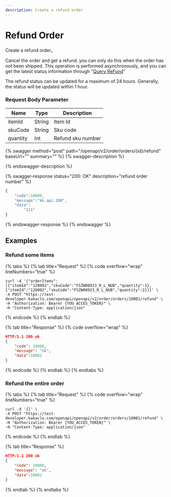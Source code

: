 ```yaml
---
description: Create a refund order
---
```


# Refund Order

Create a refund order。

Cancel the order and get a refund. you can only do this when the order has not been shipped. This operation is performed asynchronously, and you can get the latest status information through "[Query ReFund](query-refund.md)"

The refund status can be updated for a maximum of 24 hours. Generally, the status will be updated within 1 hour.

### **Request Body Parameter**

| Name     | Type   | Description       |
| -------- | ------ | ----------------- |
| itemId   | String | Item Id           |
| skuCode  | String | Sku code          |
| quantity | Int    | Refund sku number |

{% swagger method="post" path="/openapi/v2/order/orders/{id}/refund" baseUrl="" summary="" %}
{% swagger-description %}

{% endswagger-description %}

{% swagger-response status="200: OK" description="refund order number" %}
```javascript
{
    "code":10000,
    "message":"kk.api.200",
    "data":
        "111"
}
```
{% endswagger-response %}
{% endswagger %}

## Examples

### Refund some items

{% tabs %}
{% tab title="Request" %}
{% code overflow="wrap" lineNumbers="true" %}
```shell
curl -d '{"orderItems":[{"itemId":"120001","skuCode":"FSZW08923_R_L_NUB","quantity":1},{"itemId":"120002","skuCode":"FSZW08923_R_L_NUB","quantity":2}]}' \
-X POST "https://test-developer.kakaclo.com/openapi/openapi/v2/order/orders/10001/refund" \
-H "Authorization: Bearer {YOU_ACCES_TOKEN}" \
-H "Content-Type: application/json"
```
{% endcode %}
{% endtab %}

{% tab title="Response" %}
{% code overflow="wrap" %}
```json
HTTP/1.1 200 ok
{
    "code": 10000,
    "message": "ok",
    "data":10002
}
```
{% endcode %}
{% endtab %}
{% endtabs %}

### Refund the entire order

{% tabs %}
{% tab title="Request" %}
{% code overflow="wrap" lineNumbers="true" %}
```shell
curl -d '{}' \
-X POST "https://test-developer.kakaclo.com/openapi/openapi/v2/order/orders/10001/refund" \
-H "Authorization: Bearer {YOU_ACCES_TOKEN}" \
-H "Content-Type: application/json"
```
{% endcode %}
{% endtab %}

{% tab title="Response" %}
```json
HTTP/1.1 200 ok
{
    "code": 10000,
    "message": "ok",
    "data":10002
}
```
{% endtab %}
{% endtabs %}

